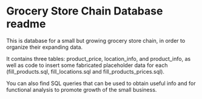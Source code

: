 # Grocery Store Chain Database readme

This is database for a small but growing grocery store chain, in order to organize their expanding data. 

It contains three tables: product_price, location_info, and product_info, as well as code to insert some fabricated placeholder data for each (fill_products.sql, fill_locations.sql and fill_products_prices.sql).

You can also find SQL queries that can be used to obtain useful info and for functional analysis to promote growth of the small business.


